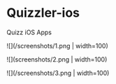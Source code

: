 # Quizzler-ios

Quizz iOS Apps

![](/screenshots/1.png | width=100)

![](screenshots/2.png | width=100)

![](/screenshots/3.png | width=100)
